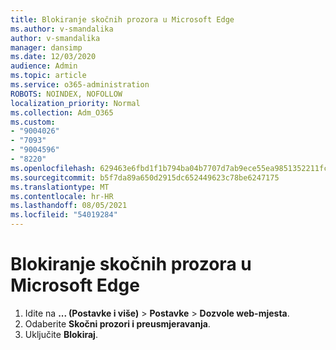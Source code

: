 ```yaml
---
title: Blokiranje skočnih prozora u Microsoft Edge
ms.author: v-smandalika
author: v-smandalika
manager: dansimp
ms.date: 12/03/2020
audience: Admin
ms.topic: article
ms.service: o365-administration
ROBOTS: NOINDEX, NOFOLLOW
localization_priority: Normal
ms.collection: Adm_O365
ms.custom:
- "9004026"
- "7093"
- "9004596"
- "8220"
ms.openlocfilehash: 629463e6fbd1f1b794ba04b7707d7ab9ece55ea9851352211fcaeed41ea9279d
ms.sourcegitcommit: b5f7da89a650d2915dc652449623c78be6247175
ms.translationtype: MT
ms.contentlocale: hr-HR
ms.lasthandoff: 08/05/2021
ms.locfileid: "54019284"
---
```

# <a name="block-pop-up-windows-in-microsoft-edge"></a>Blokiranje skočnih prozora u Microsoft Edge

1. Idite na **... (Postavke i više)**  >  **Postavke**  >  **Dozvole web-mjesta**.
2. Odaberite **Skočni prozori i preusmjeravanja**.
3. Uključite **Blokiraj**.